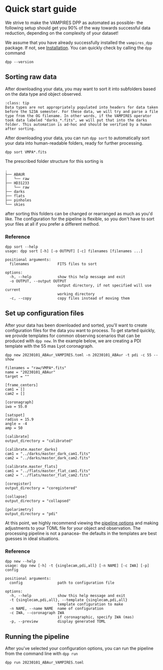 # Quick start guide

We strive to make the VAMPIRES DPP as automated as possible- the following setup should get you 90% of the way towards successful data reduction, depending on the complexity of your dataset!

We assume that you have already successfully installed the `vampires_dpp` package. If not, see [Installation](_). You can quickly check by calling the `dpp` command

```
dpp --version
```

## Sorting raw data

After downloading your data, you may want to sort it into subfolders based on the data type and object observed.

```{admonition} Pre-S23A Data types
:class: tip
Data types are not appropriately populated into headers for data taken before the S23A semester. For these data, we will try and parse a file type from the OG filename. In other words, if the VAMPIRES operator took data labeled "darks_*.fits", we will put that into the darks folder. This automation is ad-hoc and should be verified by a human after sorting.
```

After downloading your data, you can run `dpp sort` to automatically sort your data into human-readable folders, ready for further processing.

```
dpp sort VMPA*.fits
```

The prescribed folder structure for this sorting is
```
.
├── ABAUR
│   └── raw
├── HD31233
│   └── raw
├── darks
├── flats
├── pinholes
└── skies
```
after sorting this folders can be changed or rearranged as much as you'd like. The configuration for the pipeline is flexible, so you don't have to sort your files at all if you prefer a different method.

### Reference

```
dpp sort --help
usage: dpp sort [-h] [-o OUTPUT] [-c] filenames [filenames ...]

positional arguments:
  filenames             FITS files to sort

options:
  -h, --help            show this help message and exit
  -o OUTPUT, --output OUTPUT
                        output directory, if not specified will use current
                        working directory
  -c, --copy            copy files instead of moving them
```

## Set up configuration files

After your data has been downloaded and sorted, you'll want to create configuration files for the data you want to process. To get started quickly, we provide templates for common observing scenarios that can be produced with `dpp new`. In the example below, we are creating a PDI template with the 55 mas Lyot coronagraph.

```
dpp new 20230101_ABAur_VAMPIRES.toml -n 20230101_ABAur -t pdi -c 55 --show
```
```
filenames = "raw/VMPA*.fits"
name = "20230101_ABAur"
target = ""

[frame_centers]
cam1 = []
cam2 = []

[coronagraph]
iwa = 55.0

[satspot]
radius = 15.9
angle = -4
amp = 50

[calibrate]
output_directory = "calibrated"

[calibrate.master_darks]
cam1 = "../darks/master_dark_cam1.fits"
cam2 = "../darks/master_dark_cam2.fits"

[calibrate.master_flats]
cam1 = "../flats/master_flat_cam1.fits"
cam2 = "../flats/master_flat_cam2.fits"

[coregister]
output_directory = "coregistered"

[collapse]
output_directory = "collapsed"

[polarimetry]
output_directory = "pdi"
```

At this point, we highly recommend viewing the [pipeline options]() and making adjustments to your TOML file for your object and observation. The processing pipeline is not a panacea- the defaults in the templates are best guesses in ideal situations.

### Reference

```
dpp new --help
usage: dpp new [-h] -t {singlecam,pdi,all} [-n NAME] [-c IWA] [-p] config

positional arguments:
  config                path to configuration file

options:
  -h, --help            show this help message and exit
  -t {singlecam,pdi,all}, --template {singlecam,pdi,all}
                        template configuration to make
  -n NAME, --name NAME  name of configuration
  -c IWA, --coronagraph IWA
                        if coronagraphic, specify IWA (mas)
  -p, --preview         display generated TOML
```

## Running the pipeline

After you've selected your configuration options, you can run the pipeline from the command line with `dpp run`

```
dpp run 20230101_ABAur_VAMPIRES.toml
```

